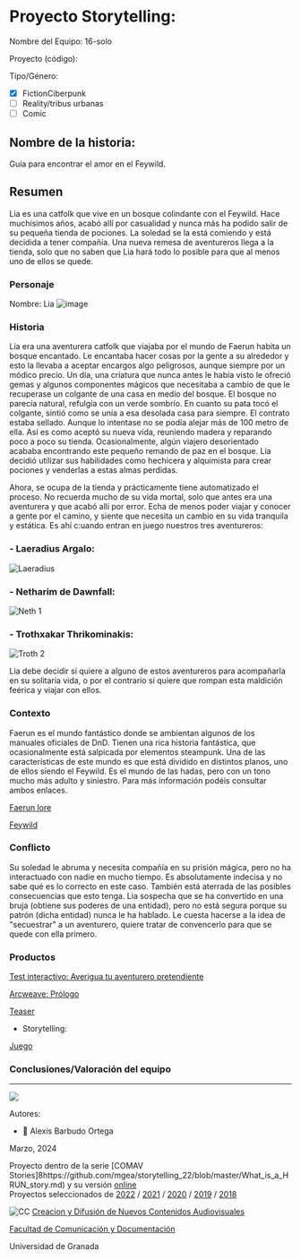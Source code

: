 

# Proyecto Storytelling: 

Nombre del Equipo: 16-solo

Proyecto (código): 

Tipo/Género:  
- [x] FictionCiberpunk  
- [ ] Reality/tribus urbanas  
- [ ] Comic

## Nombre de la historia: 
Guía para encontrar el amor en el Feywild. 
 
## Resumen
Lia es una catfolk que vive en un bosque colindante con el Feywild. Hace muchísimos años, acabó allí por casualidad y nunca más ha podido salir de su pequeña tienda de pociones. La soledad se la está comiendo y está decidida a tener compañía. Una nueva remesa de aventureros llega a la tienda, solo que no saben que Lia hará todo lo posible para que al menos uno de ellos se quede. 


### Personaje

Nombre: Lia
![image](https://github.com/angerygremlin/storytelling/blob/Gu%C3%ADa-para-encontrar-el-amor-en-el-Feywild/Ficha%20de%20personaje.JPG)

### Historia
Lia era una aventurera catfolk que viajaba por el mundo de Faerun  habita un bosque encantado. Le encantaba hacer cosas por la gente a su alrededor y esto la llevaba a aceptar encargos algo peligrosos, aunque siempre por un módico precio. Un día, una criatura que nunca antes le había visto le ofreció gemas y algunos componentes mágicos que necesitaba a cambio de que le recuperase un colgante de una casa en medio del bosque. El bosque no parecía natural, refulgía con un verde sombrío. En cuanto su pata tocó el colgante, sintió como se unía a esa desolada casa para siempre. El contrato estaba sellado. Aunque lo intentase no se podía alejar más de 100 metro de ella. Así es como aceptó su nueva vida, reuniendo madera  y reparando poco a poco su tienda. Ocasionalmente, algún viajero desorientado acababa encontrando este pequeño remando de paz en el bosque. Lia decidió utilizar sus habilidades como hechicera y alquimista para crear pociones y venderlas a estas almas perdidas. 

Ahora, se ocupa de la tienda y prácticamente tiene automatizado el proceso. No recuerda mucho de su vida mortal, solo que antes era una aventurera y que acabó allí por error. Echa de menos poder viajar y conocer a gente por el camino, y siente que necesita un cambio en su vida tranquila y estática. Es ahí c:uando entran en juego nuestros tres aventureros: 

### - Laeradius Argalo: 

![Laeradius](https://github.com/angerygremlin/storytelling/assets/163474739/e6847ad6-34d0-448c-8159-8f2c81a301e0)

### - Netharim de Dawnfall: 

![Neth 1](https://github.com/angerygremlin/storytelling/assets/163474739/4fc4450d-5a83-4053-90ce-a4fdebe3a8c2)


### - Trothxakar Thrikominakis:

![Troth 2](https://github.com/angerygremlin/storytelling/assets/163474739/3b4d4dfe-d214-4c51-9a89-a562d67fd983)

Lia debe decidir si quiere a alguno de estos aventureros para acompañarla en su solitaria vida, o por el contrario si quiere que rompan esta maldición feérica y viajar con ellos. 

### Contexto
Faerun es el mundo fantástico donde se ambientan algunos de los manuales oficiales de DnD. Tienen una rica historia fantástica, que ocasionalmente está salpicada por elementos steampunk. Una de las características de este mundo es que está dividido en distintos planos, uno de ellos siendo el Feywild. Es el mundo de las hadas, pero con un tono mucho más adulto y siniestro. Para más información podéis consultar ambos enlaces. 

[Faerun lore](https://reinosolvidados.fandom.com/wiki/Faer%C3%BBn)

[Feywild](https://forgottenrealms.fandom.com/wiki/Feywild)

### Conflicto 
Su soledad le abruma y necesita compañía en su prisión mágica, pero no ha interactuado con nadie en mucho tiempo. Es absolutamente indecisa y no sabe qué es lo correcto en este caso. También está aterrada de las posibles consecuencias que esto tenga. Lia sospecha que se ha convertido en una bruja (obtiene sus poderes de una entidad), pero no está segura porque su patrón (dicha entidad) nunca le ha hablado. Le cuesta hacerse a la idea de "secuestrar" a un aventurero, quiere tratar de convencerlo para que se quede con ella primero. 


### Productos

[Test interactivo: Averigua tu aventurero pretendiente](https://h5p.org/node/1478551)

[Arcweave: Prólogo](https://arcweave.com/app/project/wME5JLK6oG)

[Teaser](https://cloud.protopie.io/p/fb8df8796ab6b786c361634d)



- Storytelling: 

[Juego](https://angerygremlin.github.io/juego/)


### Conclusiones/Valoración del equipo

------
![](https://upload.wikimedia.org/wikipedia/commons/thumb/6/62/CC-BY-SA-Andere_Wikis_%28v%29.svg/200px-CC-BY-SA-Andere_Wikis_%28v%29.svg.png)


Autores:  
<!---
Incluir lista de personas del grupo 
Se puede añadir enlace a página personal de github o lo que se quiera...(optativo)
-->

- :man: Alexis Barbudo Ortega


<!---
Lista completa de emojis de markDown - https://gist.github.com/rxaviers/7360908) 
-->



Marzo, 2024

Proyecto dentro de la serie [COMAV Stories]8https://github.com/mgea/storytelling_22/blob/master/What_is_a_HRUN_story.md) y su versión [online](https://utopolis.ugr.es/media/HRUN/)  
Proyectos seleccionados de [2022](https://github.com/mgea/storytelling/blob/master/2022/readme.md) / [2021](https://github.com/mgea/storytelling/blob/master/2021/readme.md) / [2020](https://github.com/mgea/storytelling/blob/master/2020/readme.md)  / 
[2019](https://github.com/mgea/storytelling/blob/master/2019/readme.md) / [2018](https://github.com/mgea/storytelling/blob/master/2018/readme.md) 

![CC](https://mirrors.creativecommons.org/presskit/buttons/88x31/png/by-nc-sa.png) [Creacion y Difusión de Nuevos Contenidos Audiovisuales](http://utopolis.ugr.es/medialab)

[Facultad de Comunicación y Documentación](http://fcd.ugr.es)

Universidad de Granada
